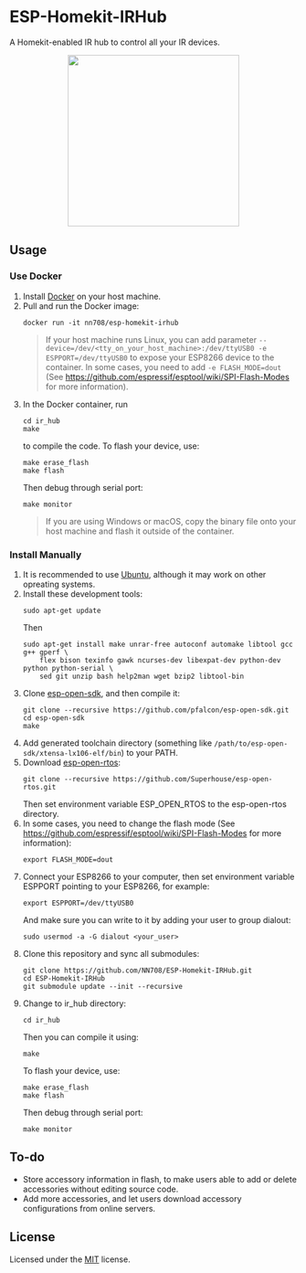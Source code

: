 # ESP-Homekit-IRHub

A Homekit-enabled IR hub to control all your IR devices.

<p align="center"><img src="https://gitee.com/nn708/images/raw/master/ir_hub.jpg" width=300></p>

## Usage
### Use Docker
1. Install [Docker](https://www.docker.com) on your host machine.
2. Pull and run the Docker image:
    ```
    docker run -it nn708/esp-homekit-irhub
    ```
    > If your host machine runs Linux, you can add parameter `--device=/dev/<tty_on_your_host_machine>:/dev/ttyUSB0 -e ESPPORT=/dev/ttyUSB0` to expose your ESP8266 device to the container. In some cases, you need to add `-e FLASH_MODE=dout` (See https://github.com/espressif/esptool/wiki/SPI-Flash-Modes for more information).
3. In the Docker container, run
    ```
    cd ir_hub
    make
    ```
    to compile the code. To flash your device, use:
    ```
    make erase_flash
    make flash
    ```
    Then debug through serial port:
    ```
    make monitor
    ```
    > If you are using Windows or macOS, copy the binary file onto your host machine and flash it outside of the container.

### Install Manually
1. It is recommended to use [Ubuntu](https://ubuntu.com/), although it may work on other opreating systems.
2. Install these development tools:
    ```
    sudo apt-get update
    ```
    Then
    ```
    sudo apt-get install make unrar-free autoconf automake libtool gcc g++ gperf \
        flex bison texinfo gawk ncurses-dev libexpat-dev python-dev python python-serial \
        sed git unzip bash help2man wget bzip2 libtool-bin
    ```
3. Clone [esp-open-sdk](https://github.com/pfalcon/esp-open-sdk/), and then compile it:
    ```
    git clone --recursive https://github.com/pfalcon/esp-open-sdk.git
    cd esp-open-sdk
    make
    ```
4. Add generated toolchain directory (something like `/path/to/esp-open-sdk/xtensa-lx106-elf/bin`) to your PATH.
5. Download [esp-open-rtos](https://github.com/SuperHouse/esp-open-rtos/):
    ```
    git clone --recursive https://github.com/Superhouse/esp-open-rtos.git
    ```
    Then set environment variable ESP_OPEN_RTOS to the esp-open-rtos directory.
6. In some cases, you need to change the flash mode (See https://github.com/espressif/esptool/wiki/SPI-Flash-Modes for more information):
    ```
    export FLASH_MODE=dout
    ```
7. Connect your ESP8266 to your computer, then set environment variable ESPPORT pointing to your ESP8266, for example:
    ```
    export ESPPORT=/dev/ttyUSB0
    ```
    And make sure you can write to it by adding your user to group dialout:
    ```
    sudo usermod -a -G dialout <your_user>
    ```
8. Clone this repository and sync all submodules:
    ```
    git clone https://github.com/NN708/ESP-Homekit-IRHub.git
    cd ESP-Homekit-IRHub
    git submodule update --init --recursive
    ```
9. Change to ir_hub directory:
    ```
    cd ir_hub
    ```
    Then you can compile it using:
    ```
    make
    ```
    To flash your device, use:
    ```
    make erase_flash
    make flash
    ```
    Then debug through serial port:
    ```
    make monitor
    ```

## To-do
+ Store accessory information in flash, to make users able to add or delete accessories without editing source code.
+ Add more accessories, and let users download accessory configurations from online servers.

## License
Licensed under the [MIT](https://opensource.org/licenses/MIT) license.